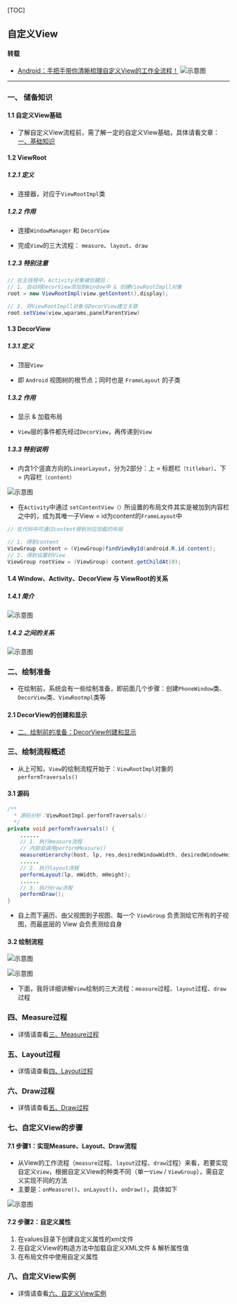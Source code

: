 [TOC]

## 自定义View

#### 转载

* [Android：手把手带你清晰梳理自定义View的工作全流程！](https://blog.csdn.net/carson_ho/article/details/98477394)
  ![示意图](https://imgconvert.csdnimg.cn/aHR0cHM6Ly91cGxvYWQtaW1hZ2VzLmppYW5zaHUuaW8vdXBsb2FkX2ltYWdlcy85NDQzNjUtNzM1NTIwODVhNTA3ZWI1NS5wbmc)

------

### 一、 储备知识

#### 1.1 自定义View基础

* 了解自定义View流程前，需了解一定的自定义View基础，具体请看文章：[一、基础知识](自定义UI/自定义View/一、基础知识.md)

#### 1.2 ViewRoot

##### 1.2.1 定义
* 连接器，对应于`ViewRootImpl`类

##### 1.2.2 作用

* 连接`WindowManager` 和 `DecorView`

* 完成`View`的三大流程： `measure`、`layout`、`draw`

##### 1.2.3 特别注意

```java
// 在主线程中，Activity对象被创建后：
// 1. 自动将DecorView添加到Window中 & 创建ViewRootImpll对象
root = new ViewRootImpl(view.getContent(),display);

// 3. 将ViewRootImpll对象与DecorView建立关联
root.setView(view,wparams,panelParentView)
```

#### 1.3 DecorView

##### 1.3.1 定义

- 顶层`View`

* 即 `Android` 视图树的根节点；同时也是 `FrameLayout` 的子类

##### 1.3.2 作用

- 显示 & 加载布局

* `View`层的事件都先经过`DecorView`，再传递到`View`

##### 1.3.3 特别说明

- 内含1个竖直方向的`LinearLayout`，分为2部分：上 = 标题栏`（titlebar）`、下 = 内容栏`（content）`

![示意图](https://imgconvert.csdnimg.cn/aHR0cDovL3VwbG9hZC1pbWFnZXMuamlhbnNodS5pby91cGxvYWRfaW1hZ2VzLzk0NDM2NS00OTIzYjYzNzdiMDMyMjU2LnBuZw)

* 在`Activity`中通过 `setContentView（）`所设置的布局文件其实是被加到内容栏之中的，成为其唯一子View = id为content的`FrameLayout`中

```java
// 在代码中可通过content得到对应加载的布局

// 1. 得到content
ViewGroup content = (ViewGroup)findViewById(android.R.id.content);
// 2. 得到设置的View
ViewGroup rootView = (ViewGroup) content.getChildAt(0);
```

#### 1.4 Window、Activity、DecorView 与 ViewRoot的关系

##### 1.4.1 简介

![示意图](https://imgconvert.csdnimg.cn/aHR0cDovL3VwbG9hZC1pbWFnZXMuamlhbnNodS5pby91cGxvYWRfaW1hZ2VzLzk0NDM2NS1iOWM0MWFhOTk0ZThkZGY0LnBuZw)

##### 1.4.2 之间的关系
![示意图](https://imgconvert.csdnimg.cn/aHR0cDovL3VwbG9hZC1pbWFnZXMuamlhbnNodS5pby91cGxvYWRfaW1hZ2VzLzk0NDM2NS0zNDk5MmViNDZiZGY5M2U3LnBuZw)

### 二、绘制准备

* 在绘制前，系统会有一些绘制准备，即前面几个步骤：创建`PhoneWindow`类、`DecorView`类、`ViewRootmpl`类等

#### 2.1 DecorView的创建和显示

* [二、绘制前的准备：DecorView创建和显示](自定义UI/自定义View/二、绘制前的准备：DecorView创建和显示.md)

### 三、绘制流程概述

* 从上可知，`View`的绘制流程开始于：`ViewRootImpl`对象的`performTraversals()`

#### 3.1 源码

```java
/**
  * 源码分析：ViewRootImpl.performTraversals()
  */
private void performTraversals() {
	......
	// 1. 执行measure流程
    // 内部会调用performMeasure()
	measureHierarchy(host, lp, res,desiredWindowWidth, desiredWindowHeight);
	......
    // 2. 执行layout流程
    performLayout(lp, mWidth, mHeight);
	......
    // 3. 执行draw流程
    performDraw();
}
```

* 自上而下遍历、由父视图到子视图、每一个 `ViewGroup` 负责测绘它所有的子视图，而最底层的 View 会负责测绘自身

#### 3.2 绘制流程

![示意图](https://imgconvert.csdnimg.cn/aHR0cDovL3VwbG9hZC1pbWFnZXMuamlhbnNodS5pby91cGxvYWRfaW1hZ2VzLzk0NDM2NS1jMWFkYjlkZDJkMjJjMDU2LnBuZw)

![示意图](https://imgconvert.csdnimg.cn/aHR0cHM6Ly91cGxvYWQtaW1hZ2VzLmppYW5zaHUuaW8vdXBsb2FkX2ltYWdlcy85NDQzNjUtODU4ZGUxZmFhMzhkZjFiMi5wbmc)

* 下面，我将详细讲解`View`绘制的三大流程：`measure`过程、`layout`过程、`draw`过程

### 四、Measure过程

* 详情请查看[三、Measure过程](自定义UI/自定义View/三、Measure过程.md)

### 五、Layout过程

* 详情请查看[四、Layout过程](自定义UI/自定义View/四、Layout过程.md)

### 六、Draw过程

* 详情请查看[五、Draw过程](自定义UI/自定义View/五、Draw过程.md)

### 七、自定义View的步骤

#### 7.1 步骤1：实现Measure、Layout、Draw流程

- 从View的工作流程（`measure`过程、`layout`过程、`draw`过程）来看，若要实现自定义`View`，根据自定义View的种类不同（单一`View` / `ViewGroup`），需自定义实现不同的方法
- 主要是：`onMeasure()`、`onLayout()`、`onDraw()`，具体如下

![示意图](https://imgconvert.csdnimg.cn/aHR0cDovL3VwbG9hZC1pbWFnZXMuamlhbnNodS5pby91cGxvYWRfaW1hZ2VzLzk0NDM2NS0wMDgyZGU0ZjQ3ZjJkMGMzLnBuZw)

#### 7.2 步骤2：自定义属性

1. 在values目录下创建自定义属性的xml文件
2. 在自定义View的构造方法中加载自定义XML文件 & 解析属性值
3. 在布局文件中使用自定义属性

### 八、自定义View实例

* 详情请查看[六、自定义View实例](自定义UI/自定义View/六、自定义View实例.md)